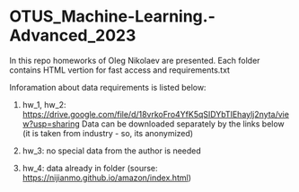 # OTUS_Machine-Learning.-Advanced_2023

In this repo homeworks of Oleg Nikolaev are presented. Each folder contains HTML vertion for fast access and requirements.txt 

Inforamation about data requirements is listed below:

1) hw_1, hw_2: https://drive.google.com/file/d/18vrkoFro4YfK5qSIDYbTIEhaylj2nyta/view?usp=sharing
Data can be downloaded separately by the links below (it is taken from industry - so, its anonymized)

2) hw_3: no special data from the author is needed

3) hw_4: data already in folder (sourse: https://nijianmo.github.io/amazon/index.html)
